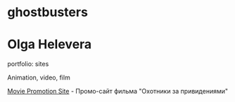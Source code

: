 # ghostbusters
# Olga Helevera
portfolio: sites

Animation, video, film

[Movie Promotion Site](https://olgatop.github.io/ghostbusters/#/ "Movie Promotion Site") - Промо-сайт фильма "Охотники за привидениями"

